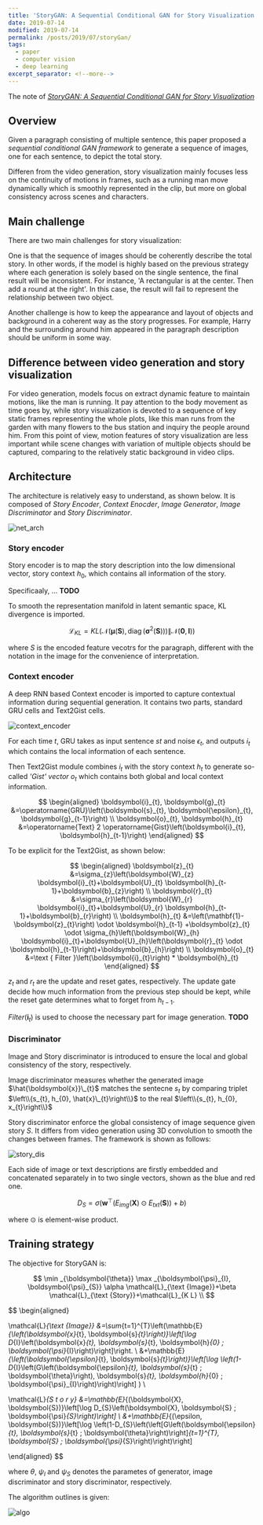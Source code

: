 ```yaml
---
title: 'StoryGAN: A Sequential Conditional GAN for Story Visualization'
date: 2019-07-14
modified: 2019-07-14
permalink: /posts/2019/07/storyGan/
tags:
  - paper
  - computer vision
  - deep learning
excerpt_separator: <!--more-->
---
```


The note of [*StoryGAN: A Sequential Conditional GAN for Story Visualization*](https://arxiv.org/abs/1812.02784)

<!--more-->

## Overview

Given a paragraph consisting of multiple sentence, this paper proposed a *sequential conditional GAN framework* to generate a sequence of images, one for each sentence, to depict the total story.

Differen from the video generation, story visualization mainly focuses less on the continuity of motions in frames, such as a running man move dynamically which is smoothly represented in the clip, but more on global consistency across scenes and characters.

## Main challenge 

There are two main challenges for story visualization:

One is that the sequence of images should be coherently describe the total story. In other words, if the model is highly based on the previous strategy where each generation is solely based on the single sentence, the final result will be inconsistent. For instance, 'A rectangular is at the center. Then add a round at the right'. In this case, the result will fail to represent the relationship between two object.

Another challenge is how to keep the appearance and layout of objects and background in a coherent way as the story progresses. For example, Harry and the surrounding around him appeared in the paragraph description should be uniform in some way. 

## Difference between video generation and story visualization

For video generation, models focus on extract dynamic feature to maintain motions, like the man is running. It pay attention to the body movement as time goes by, while story visualization is devoted to a sequence of key static frames representing the whole plots, like this man runs from the garden with many flowers to the bus station and inquiry the people around him. From this point of view, motion features of story visualization are less important while scene changes with variation of multiple objects should be captured, comparing to the relatively static background in video clips.


## Architecture

The architecture is relatively easy to understand, as shown below. It is composed of *Story Encoder*, *Context Enocder*, *Image Generator*, *Image Discriminator* and *Story Discriminator*.

![net_arch](/assets/images/2019/07/storyGan/net_arch.jpg)

### Story encoder

Story encoder is to map the story description into the low dimensional vector, story context $h_{0}$, which contains all information of the story.

Specificaaly, ... **TODO**

To smooth the representation manifold in latent semantic space, KL divergence is imported.

$$
\mathcal{L}_{K L}=K L\left(\mathcal{N}\left(\boldsymbol{\mu}(\boldsymbol{S}), \operatorname{diag}\left(\boldsymbol{\sigma}^{2}(\boldsymbol{S})\right)\right) \| \mathcal{N}(\mathbf{0}, \boldsymbol{I})\right)
$$

where $S$ is the encoded feature vecotrs for the paragraph, different with the notation in the image for the convenience of interpretation.

### Context encoder

A deep RNN based Context encoder is imported to capture contextual information during sequential generation. It contains two parts, standard GRU cells and Text2Gist cells.

![context_encoder](/assets/images/2019/07/storyGan/context_encoder.jpg)

For each time $t$, GRU takes as input sentence $s{t}$ and noise $\epsilon_{t}$, and outputs $i_{t}$ which contains the local information of each sentence.

Then Text2Gist module combines $i_{t}$ with the story context $h_{t}$ to generate so-called *'Gist' vector* $o_{t}$ which contains both global and local context information.

$$
\begin{aligned} \boldsymbol{i}_{t}, \boldsymbol{g}_{t} &=\operatorname{GRU}\left(\boldsymbol{s}_{t}, \boldsymbol{\epsilon}_{t}, \boldsymbol{g}_{t-1}\right) \\ \boldsymbol{o}_{t}, \boldsymbol{h}_{t} &=\operatorname{Text} 2 \operatorname{Gist}\left(\boldsymbol{i}_{t}, \boldsymbol{h}_{t-1}\right) \end{aligned}
$$

To be explicit for the Text2Gist, as shown below:

$$
\begin{aligned} \boldsymbol{z}_{t} &=\sigma_{z}\left(\boldsymbol{W}_{z} \boldsymbol{i}_{t}+\boldsymbol{U}_{t} \boldsymbol{h}_{t-1}+\boldsymbol{b}_{z}\right) \\ \boldsymbol{r}_{t} &=\sigma_{r}\left(\boldsymbol{W}_{r} \boldsymbol{i}_{t}+\boldsymbol{U}_{r} \boldsymbol{h}_{t-1}+\boldsymbol{b}_{r}\right) \\ \boldsymbol{h}_{t} &=\left(\mathbf{1}-\boldsymbol{z}_{t}\right) \odot \boldsymbol{h}_{t-1} +\boldsymbol{z}_{t} \odot \sigma_{h}\left(\boldsymbol{W}_{h} \boldsymbol{i}_{t}+\boldsymbol{U}_{h}\left(\boldsymbol{r}_{t} \odot \boldsymbol{h}_{t-1}\right)+\boldsymbol{b}_{h}\right) \\ \boldsymbol{o}_{t} &=\text { Filter }\left(\boldsymbol{i}_{t}\right) * \boldsymbol{h}_{t} \end{aligned}
$$

$z_{t}$ and $r_{t}$ are the update and reset gates, respectively. The update gate decide how much information from the previous step should be kept, while the reset gate determines what to forget from $h_{t-1}$.

$Filter\left(\boldsymbol{i}_{t}\right)$ is used to choose the necessary part for image generation. **TODO**

### Discriminator

Image and Story discriminator is introduced to ensure the local and global consistency of the story, respectively.

Image discriminator measures whether the generated image $\hat{\boldsymbol{x}}\_{t}$ matches the sentecne $s_{t}$ by comparing triplet $\left\\{s_{t}, h_{0}, \hat{x}\_{t}\right\\}$ to the real $\left\\{s_{t}, h_{0}, x_{t}\right\\}$

Story discriminator enforce the global consistency of image sequence given story $S$. It differs from video generation using 3D convolution to smooth the changes between frames. The framework is shown as follows:

![story_dis](/assets/images/2019/07/storyGan/story_dis.jpg)

Each side of image or text descriptions are firstly embedded and concatenated separately in to two single vectors, shown as the blue and red one.

$$
D_{S}=\sigma\left(\boldsymbol{w}^{\top}\left(E_{i m g}(\boldsymbol{X}) \odot E_{t x t}(\boldsymbol{S})\right)+b\right)
$$

where $\odot$ is element-wise product.

## Training strategy

The objective for StoryGAN is:

$$
\min _{\boldsymbol{\theta}} \max _{\boldsymbol{\psi}_{I}, \boldsymbol{\psi}_{S}} \alpha \mathcal{L}_{\text {Image}}+\beta \mathcal{L}_{\text {Story}}+\mathcal{L}_{K L} \\
$$

$$
\begin{aligned}

\mathcal{L}_{\text {Image}} &=\sum_{t=1}^{T}\left(\mathbb{E}_{\left(\boldsymbol{x}_{t}, \boldsymbol{s}_{t}\right)}\left[\log D_{I}\left(\boldsymbol{x}_{t}, \boldsymbol{s}_{t}, \boldsymbol{h}_{0} ; \boldsymbol{\psi}_{I}\right)\right]\right. \\ &+\mathbb{E}_{\left(\boldsymbol{\epsilon}_{t}, \boldsymbol{s}_{t}\right)}\left[\log \left(1-D_{I}\left(G\left(\boldsymbol{\epsilon}_{t}, \boldsymbol{s}_{t} ; \boldsymbol{\theta}\right), \boldsymbol{s}_{t}, \boldsymbol{h}_{0} ; \boldsymbol{\psi}_{I}\right)\right)\right] ) \\ 

\mathcal{L}_{S t o r y} &=\mathbb{E}_{(\boldsymbol{X}, \boldsymbol{S})}\left[\log D_{S}\left(\boldsymbol{X}, \boldsymbol{S} ; \boldsymbol{\psi}_{S}\right)\right] \\ &+\mathbb{E}_{(\epsilon, \boldsymbol{S})}\left[\log \left(1-D_{S}\left(\left[G\left(\boldsymbol{\epsilon}_{t}, \boldsymbol{s}_{t} ; \boldsymbol{\theta}\right)\right]_{t=1}^{T}, \boldsymbol{S} ; \boldsymbol{\psi}_{S}\right)\right)\right]

\end{aligned}
$$


where $\theta$, $\psi_{I}$ and $\psi_{S}$ denotes the parametes of generator, image discriminator and story discriminator, respectively. 

The algorithm outlines is given:

![algo](/assets/images/2019/07/storyGan/algo.jpg)


